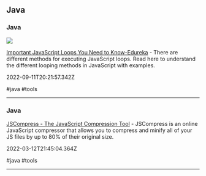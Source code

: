## Java

### Java

![](http://d1jnx9ba8s6j9r.cloudfront.net/blog/wp-content/uploads/2019/08/javascript-loops-2.jpg)

[Important JavaScript Loops You Need to Know-Edureka](https://www.google.com/amp/s/www.edureka.co/blog/javascript-loops/amp) - There are different methods for executing JavaScript loops. Read here to understand the different looping methods in JavaScript with examples.

2022-09-11T20:21:57.342Z

#java #tools

---

### Java

[JSCompress - The JavaScript Compression Tool](https://jscompress.com) - JSCompress is an online JavaScript compressor that allows you to compress and minify all of your JS files by up to 80% of their original size.

2022-03-12T21:45:04.364Z

#java #tools

---
